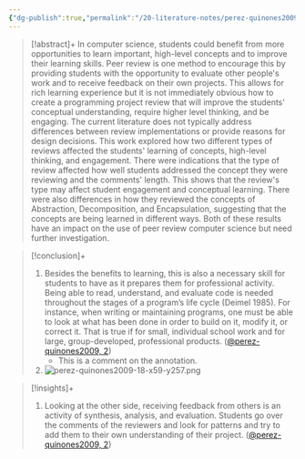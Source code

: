 ```yaml
---
{"dg-publish":true,"permalink":"/20-literature-notes/perez-quinones2009/","title":"Exploring Peer Review in the Computer Science Classroom","tags":["computer-science","peer-assessment"],"noteIcon":"1","created":"Aug 30, 2024 17:34","updated":"Sep 12, 2024 23:24"}
---
```



> [!abstract]+
> In computer science, students could benefit from more opportunities to learn important, high-level concepts and to improve their learning skills. Peer review is one method to encourage this by providing students with the opportunity to evaluate other people's work and to receive feedback on their own projects. This allows for rich learning experience but it is not immediately obvious how to create a programming project review that will improve the students' conceptual understanding, require higher level thinking, and be engaging. The current literature does not typically address differences between review implementations or provide reasons for design decisions. This work explored how two different types of reviews affected the students' learning of concepts, high-level thinking, and engagement. There were indications that the type of review affected how well students addressed the concept they were reviewing and the comments' length. This shows that the review's type may affect student engagement and conceptual learning. There were also differences in how they reviewed the concepts of Abstraction, Decomposition, and Encapsulation, suggesting that the concepts are being learned in different ways. Both of these results have an impact on the use of peer review computer science but need further investigation.

> [!conclusion]+
>
> 1. Besides the benefits to learning, this is also a necessary skill for students to have as it prepares them for professional activity. Being able to read, understand, and evaluate code is needed throughout the stages of a program’s life cycle (Deimel 1985). For instance, when writing or maintaining programs, one must be able to look at what has been done in order to build on it, modify it, or correct it. That is true if for small, individual school work and for large, group-developed, professional products. ([@perez-quinones2009, 2](zotero://open-pdf/library/items/B5G9BM7Q?page=2&annotation=Z6IBHDA2))
>     - This is a comment on the annotation.
> 2. ![perez-quinones2009-18-x59-y257.png](/img/user/00%20%E2%9A%99%EF%B8%8F%20System/Assets/perez-quinones2009-18-x59-y257.png)

> [!insights]+
>
> 1. Looking at the other side, receiving feedback from others is an activity of synthesis, analysis, and evaluation. Students go over the comments of the reviewers and look for patterns and try to add them to their own understanding of their project. ([@perez-quinones2009, 2](zotero://open-pdf/library/items/B5G9BM7Q?page=2&annotation=FCKD2CVC))
